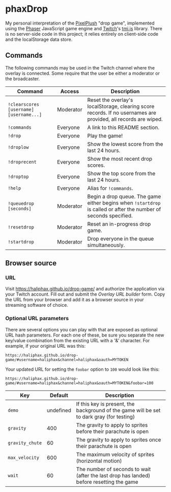 # phaxDrop

My personal interpretation of the [PixelPlush] "drop game", implemented using
the [Phaser] JavaScript game engine and [Twitch]'s [tmi.js] library. There is
no server-side code in this project; it relies entirely on client-side code and
the localStorage data store.

## Commands

The following commands may be used in the Twitch channel where the overlay is
connected. Some require that the user be either a moderator or the broadcaster.

| Command                                 | Access    | Description                                                                                                      |
| --------------------------------------- | --------- | ---------------------------------------------------------------------------------------------------------------- |
| `!clearscores [username] [username...]` | Moderator | Reset the overlay's localStorage, clearing score records. If no usernames are provided, all records are wiped.   |
| `!commands`                             | Everyone  | A link to this README section.                                                                                   |
| `!drop`                                 | Everyone  | Play the game!                                                                                                   |
| `!droplow`                              | Everyone  | Show the lowest score from the last 24 hours.                                                                    |
| `!droprecent`                           | Everyone  | Show the most recent drop scores.                                                                                |
| `!droptop`                              | Everyone  | Show the top score from the last 24 hours.                                                                       |
| `!help`                                 | Everyone  | Alias for `!commands`.                                                                                           |
| `!queuedrop [seconds]`                  | Moderator | Begin a drop queue. The game either begins when `!startdrop` is called or after the number of seconds specified. |
| `!resetdrop`                            | Moderator | Reset an in-progress drop game.                                                                                  |
| `!startdrop`                            | Moderator | Drop everyone in the queue simultaneously.                                                                       |

## Browser source

### URL

Visit https://haliphax.github.io/drop-game/ and authorize the application via
your Twitch account. Fill out and submit the _Overlay URL builder_ form. Copy
the URL from your browser and add it as a browser source in your streaming
software of choice.

### Optional URL parameters

There are several options you can play with that are exposed as optional URL
hash parameters. For each one of these, be sure you separate the new key/value
combination from the existing URL with a '&' character. For example, if your
original URL was this:

`https://haliphax.github.io/drop-game/#username=haliphax&channel=haliphax&oauth=MYTOKEN`

Your updated URL for setting the `foobar` option to `100` would look like this:

`https://haliphax.github.io/drop-game/#username=haliphax&channel=haliphax&oauth=MYTOKEN&foobar=100`

| Key             | Default   | Description                                                                               |
| --------------- | --------- | ----------------------------------------------------------------------------------------- |
| `demo`          | undefined | If this key is present, the background of the game will be set to dark gray (for testing) |
| `gravity`       | 400       | The gravity to apply to sprites before their parachute is open                            |
| `gravity_chute` | 60        | The gravity to apply to sprites once their parachute is open                              |
| `max_velocity`  | 600       | The maximum velocity of sprites (horizontal motion)                                       |
| `wait`          | 60        | The number of seconds to wait (after the last drop has landed) before resetting the game  |

[Phaser]: https://phaser.io
[PixelPlush]: https://pixelplush.dev
[Twitch]: https://twitch.tv
[tmi.js]: https://tmijs.org
